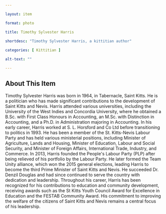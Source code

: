 ```yaml
--- 

layout: item

format: photo 

title: Timothy Sylvester Harris 
 
shortdesc: "Timothy Sylvester Harris, a kittitian author"

categories: [ Kittitian ] 

alt-text: ""

--- 
```


## About This Item 

Timothy Sylvester Harris was born in 1964, in Tabernacle, Saint Kitts. He is a politician who has made significant contributions to the development of Saint Kitts and Nevis. Harris attended various universities, including the University of the West Indies and Concordia University, where he obtained a B.Sc. with First Class Honours in Accounting, an M.Sc. with Distinction in Accounting, and a Ph.D. in Administration majoring in Accounting.
In his early career, Harris worked at S. L. Horsford and Co Ltd before transitioning to politics in 1993. He has been a member of the St. Kitts-Nevis Labour Party and has held various ministerial positions, including Minister of Agriculture, Lands and Housing, Minister of Education, Labour and Social Security, and Minister of Foreign Affairs, International Trade, Industry, and Commerce.
In 2013, Harris founded the People's Labour Party (PLP) after being relieved of his portfolio by the Labour Party. He later formed the Team Unity alliance, which won the 2015 general elections, leading Harris to become the third Prime Minister of Saint Kitts and Nevis. He succeeded Dr. Denzil Douglas and had since continued to serve the country with dedication and leadership.
Throughout his career, Harris has been recognized for his contributions to education and community development, receiving awards such as the St Kitts Youth Council Award for Excellence in Education and the FESTAB Community Award. His commitment to improving the welfare of the citizens of Saint Kitts and Nevis remains a central focus of his leadership.
